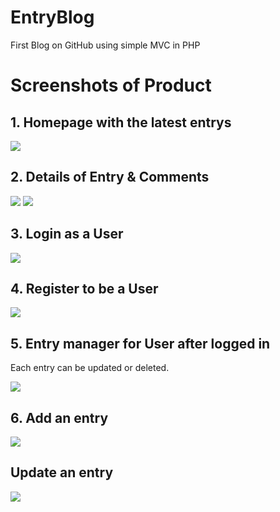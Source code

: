 # EntryBlog
First Blog on GitHub using simple MVC in PHP<br>

<h1>Screenshots of Product</h1>
<h2>1. Homepage with the latest entrys</h2>
<img src="http://i.imgur.com/8w2aBHg.png">
<h2>2. Details of Entry & Comments</h2>
<img src="http://i.imgur.com/r1zzw9b.png">
<img src="http://i.imgur.com/uAWx4kv.png">
<h2>3. Login as a User</h2>
<img src="http://i.imgur.com/wsshtvJ.png">
<h2>4. Register to be a User</h2>
<img src="http://i.imgur.com/K2LrXQ7.png">
<h2>5. Entry manager for User after logged in</h2>
<p>Each entry can be updated or deleted.</p>
<img src="http://i.imgur.com/pzGZ0jo.png">
<h2>6. Add an entry</h2>
<img src="http://i.imgur.com/MNzEjFb.png">
<h2>Update an entry</h2>
<img src="http://i.imgur.com/ixs25Ug.png">
